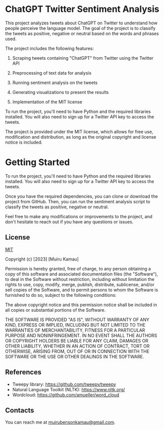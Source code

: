 
# ChatGPT Twitter Sentiment Analysis

This project analyzes tweets about ChatGPT on Twitter to understand how people perceive the language model. The goal of the project is to classify the tweets as positive, negative or neutral based on the words and phrases used.

The project includes the following features:

 1. Scraping tweets containing "ChatGPT" from Twitter using the Twitter API

 2. Preprocessing of text data for analysis

 3. Running sentiment analysis on the tweets

 4. Generating visualizations to present the results

 5. Implementation of the MIT license

To run the project, you'll need to have Python and the required libraries installed. You will also need to sign up for a Twitter API key to access the tweets.

The project is provided under the MIT license, which allows for free use, modification and distribution, as long as the original copyright and license notice is included.

# Getting Started
To run the project, you'll need to have Python and the required libraries installed. You will also need to sign up for a Twitter API key to access the tweets.

Once you have the required dependencies, you can clone or download the project from GitHub. Then, you can run the sentiment analysis script to classify the tweets as positive, negative or neutral.

Feel free to make any modifications or improvements to the project, and don't hesitate to reach out if you have any questions or issues.





## License

[MIT](https://choosealicense.com/licenses/mit/)

Copyright (c) [2023] [Muiru Kamau]

Permission is hereby granted, free of charge, to any person obtaining a copy
of this software and associated documentation files (the "Software"), to deal
in the Software without restriction, including without limitation the rights
to use, copy, modify, merge, publish, distribute, sublicense, and/or sell
copies of the Software, and to permit persons to whom the Software is
furnished to do so, subject to the following conditions:

The above copyright notice and this permission notice shall be included in all
copies or substantial portions of the Software.

THE SOFTWARE IS PROVIDED "AS IS", WITHOUT WARRANTY OF ANY KIND, EXPRESS OR
IMPLIED, INCLUDING BUT NOT LIMITED TO THE WARRANTIES OF MERCHANTABILITY,
FITNESS FOR A PARTICULAR PURPOSE AND NONINFRINGEMENT. IN NO EVENT SHALL THE
AUTHORS OR COPYRIGHT HOLDERS BE LIABLE FOR ANY CLAIM, DAMAGES OR OTHER
LIABILITY, WHETHER IN AN ACTION OF CONTRACT, TORT OR OTHERWISE, ARISING FROM,
OUT OF OR IN CONNECTION WITH THE SOFTWARE OR THE USE OR OTHER DEALINGS IN THE
SOFTWARE.
## References

* Tweepy library: https://github.com/tweepy/tweepy
* Natural Language Toolkit (NLTK): https://www.nltk.org/
* Wordcloud: https://github.com/amueller/word_cloud
## Contacts
You can reach me at muirubensonkamau@gmail.com.
